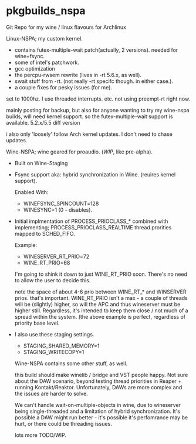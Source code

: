 # pkgbuilds_nspa

Git Repo for my wine / linux flavours for Archlinux

  Linux-NSPA; my custom kernel. 

- contains futex-multiple-wait patch(actually, 2 versions). needed for wine+fsync.
- some of intel's patchwork. 
- gcc optimization
- the percpu-rwsem rewrite (lives in -rt 5.6.x, as well).
- swait stuff from -rt. (not really -rt specifc though. in either case.).
- a couple fixes for pesky issues (for me).

set to 1000hz. I use threaded interrupts. etc. not using preempt-rt right now.

mainly posting for backup, but also for anyone wanting to try my wine-nspa builds, will need
kernel support. so the futex-multiple-wait support is available. 5.2.x/5.5 diff version

i also only 'loosely' follow Arch kernel updates. I don't need to chase updates.

  Wine-NSPA; wine geared for proaudio. (*WIP*, like pre-alpha).
  
- Built on Wine-Staging
- Fsync support aka: hybrid synchronization in Wine. (reuires kernel support).

  Enabled With:
 
  * WINEFSYNC_SPINCOUNT=128
  * WINESYNC=1 (0 - disables).

- Initial implmentation of PROCESS_PRIOCLASS_* combined with implementing; 
  PROCESS_PRIOCLASS_REALTIME thread prorities mapped to SCHED_FIFO.

  Example:
  
  * WINESERVER_RT_PRIO=72
  * WINE_RT_PRIO=68
  
  I'm going to shink it down to just WINE_RT_PRIO soon. There's no need to allow
  the user to decide this.
  
  note the space of about 4-6 prio between WINE_RT_* and WINSERVER prios. that's important.
  WINE_RT_PRIO isn't a max - a couple of threads will be (slightly) higher, so will the APC and thus
  wineserver must be higher still. Regardless, it's intended to keep them close / not much of a 
  spread within the system. (the above example is perfect, regardless of priority base level.

- I also use these staging settings.
  
  * STAGING_SHARED_MEMORY=1
  * STAGING_WRITECOPY=1

  Wine-NSPA contains some other stuff, as well.
  
  this build should make winelib / bridge and VST people happy. Not sure about the 
  DAW scenario, beyond testing thread priorities in Reaper + running Kontakt/Reaktor.
  Unfortunately, DAWs are more complex and the issues are harder to solve. 
  
  We can't handle wait-on-multiple-objects in wine, due to wineserver 
  being single-threaded and a limitation of hybrid synchronization. It's possible
  a DAW might run better - it's possible it's perfomrance may be hurt, or there could be
  threading issues. 
  
  lots more TODO/WIP.
